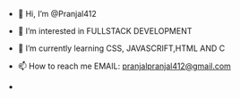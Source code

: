 - 👋 Hi, I’m @Pranjal412
- 👀 I’m interested in FULLSTACK DEVELOPMENT
- 🌱 I’m currently learning CSS, JAVASCRIFT,HTML AND C
- 📫 How to reach me EMAIL: pranjalpranjal412@gmail.com

- 

<!---
Pranjal412/Pranjal412 is a ✨ special ✨ repository because its `README.md` (this file) appears on your GitHub profile.
You can click the Preview link to take a look at your changes.
--->
